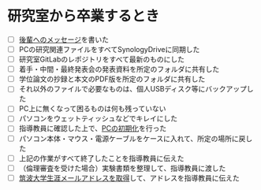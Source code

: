 # 研究室から卒業するとき

* [ ] [後輩へのメッセージ](../templates/message-to-juniors.md)を書いた
* [ ] PCの研究関連ファイルをすべてSynologyDriveに同期した
* [ ] 研究室GitLabのレポジトリをすべて最新のものにした
* [ ] 着手・中間・最終発表会の発表資料を所定のフォルダに共有した
* [ ] 学位論文の抄録と本文のPDF版を所定のフォルダに共有した
* [ ] それ以外のファイルで必要なものは、個人USBディスク等にバックアップした
* [ ] PC上に無くなって困るものは何も残っていない
* [ ] パソコンをウェットティッシュなどでキレイにした
* [ ] 指導教員に確認した上で、[PCの初期化](../dev/pc-reset.md)を行った
* [ ] パソコン本体・マウス・電源ケーブルをケースに入れて、所定の場所に戻した
* [ ] 上記の作業がすべて終了したことを指導教員に伝えた
* [ ] （倫理審査を受けた場合）実験書類を整理して、指導教員に渡した
* [ ] [筑波大学生涯メールアドレスを取得](https://alumni.tsukuba.ac.jp/site/user.html)して、アドレスを指導教員に伝えた
